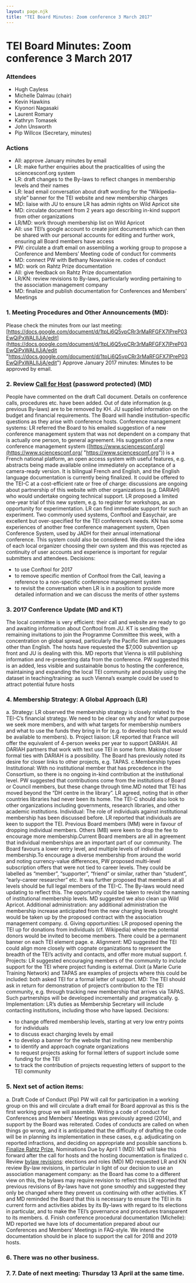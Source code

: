 ```yaml
---
layout: page.njk
title: "TEI Board Minutes: Zoom conference 3 March 2017"
---
```

# TEI Board Minutes: Zoom conference 3 March 2017




### Attendees


* Hugh Cayless
* Michelle Dalmau (chair)
* Kevin Hawkins
* Kiyonori Nagasaki
* Laurent Romary
* Kathryn Tomasek
* John Unsworth
* Pip Willcox (Secretary, minutes)




### Actions


* All: approve January minutes by email
* LR: make further enquiries about the practicalities of using the sciencesconf.org
 system
* LR: draft changes to the By\-laws to reflect changes in membership levels and their
 names
* LR: lead email conversation about draft wording for the “Wikipedia\-style” banner for
 the TEI website and new membership charges
* MD: liaise with JU to ensure LR has admin rights on Wild Apricot site
* MD: circulate document from 2 years ago describing in\-kind support from other organizations
* LR/MD: work through membership list on Wild Apricot
* All: use TEI’s google account to create joint documents which can then be shared with
 our personal accounts for editing and further work, ensuring all Board members have
 access
* PW: circulate a draft email on assembling a working group to propose a Conference
 and Members’ Meeting code of conduct for comments
* MD: connect PW with Bethany Nowviskie re. codes of conduct
* MD: work on Rahtz Prize documentation
* All: give feedback on Rahtz Prize documentation
* LR/KN: review revisions to By\-laws, particularly wording pertaining to the association
 management company
* MD: finalize and publish documentation for Conferences and Members’ Meetings




### 1\. Meeting Procedures and Other Announcements (MD):


Please check the minutes from our last meeting: [https://docs.google.com/document/d/1tpLi6Q5vpCRr3rMaRFGFX7lPreP03EwQiPxWALIlJjA/edit](https://docs.google.com/document/d/1tpLi6Q5vpCRr3rMaRFGFX7lPreP03EwQiPxWALIlJjA/edit "https://docs.google.com/document/d/1tpLi6Q5vpCRr3rMaRFGFX7lPreP03EwQiPxWALIlJjA/edit")
Approve January 2017 minutes: Minutes to be approved by email.



### 2\. Review [Call for Host](https://docs.google.com/document/d/1Y9kU0oIuh3eb5WLqTykmqqNfI1_meUBVZDXWZ_KNrLI/edit?usp=sharing "Call for Host") (password protected) (MD)


People have commented on the draft Call document. Details on conference calls, procedures
 etc. have been added. Out of date information (e.g. previous By\-laws) are to be removed
 by KH. JU supplied information on the budget and financial requirements. The Board
 will handle institution\-specific questions as they arise with conference hosts.
Conference management systems: LR referred the Board to his emailed suggestion of a new conference management system
 that was not dependent on a company that is actually one person, to general agreement.
 His suggestion of a new conference management system ([https://www.sciencesconf.org](https://www.sciencesconf.org/ "https://www.sciencesconf.org")) is a French national platform, an open access system with useful features, e.g.
 abstracts being made available online immediately on acceptance of a camera\-ready
 version. It is bilingual French and English, and the English language documentation
 is currently being finalized. It could be offered to the TEI\-C at a cost\-efficient
 rate or free of charge: discussions are ongoing about partnership of this website
 with other organizations (e.g. DARIAH) who would undertake ongoing technical support.
LR proposed a limited one\-year trial of this new system, e.g. to register for workshops,
 as an opportunity for experimentation. LR can find immediate support for such an experiment.
Two commonly used systems, Conftool and Easychair, are excellent but over\-specified
 for the TEI conference’s needs.
KN has some experiences of another free conference management system, Open Conference
 System, used by JADH for their annual international conference. This system could
 also be considered. We discussed the idea of each local organizer choosing their own
 system and this was rejected as continuity of user accounts and experience is important
 for regular submitters and attendees.
Decisions:
* to use Conftool for 2017
* to remove specific mention of Conftool from the Call, leaving a reference to a non\-specific
 conference management system
* to revisit the conversation when LR is in a position to provide more detailed information
 and we can discuss the merits of other systems




### 3\. 2017 Conference Update (MD and KT)


The local committee is very efficient: their call and website are ready to go and
 awaiting information about Conftool from JU.
KT is sending the remaining invitations to join the Programme Committee this week,
 with a concentration on global spread, particularly the Pacific Rim and languages
 other than English.
The hosts have requested the $7,000 subvention up front and JU is dealing with this.
MD reports that Vienna is still publishing information and re\-presenting data from
 the conference. PW suggested this is an added, less visible and sustainable bonus
 to hosting the conference, maintaining and expanding the local TEI community and possibly
 using the dataset in teaching/training: as such Vienna’s example could be used to
 attract potential future hosts


### 4\. Membership Strategy: A Global Approach (LR)


a. Strategy: LR observed the membership strategy is closely related to the TEI\-C’s financial strategy.
 We need to be clear on why and for what purpose we seek more members, and with what
 targets for membership numbers and what to use the funds they bring in for (e.g. to
 develop tools that would be available to members).
b. Project liaison: LR reported that France will offer the equivalent of 4\-person weeks per year to support
 DARIAH. All DARIAH partners that work with text use TEI in some form. Making closer
 formal ties with DARIAH is a possibility. The Board has previously noted its desire
 for closer links to other projects, e.g. TAPAS.
c.Membership types
Institutional: With no institutional member that has precedence in the Consortium, so there is no
 ongoing in\-kind contribution at the institutional level. PW suggested that contributions
 come from the institutions of Board or Council members, but these change through time.MD
 noted that TEI has moved beyond the “DH centre in the library”. LR agreed, noting
 that in other countries libraries had never been its home. The TEI\-C should also look
 to other organizations including governments, research libraries, and other academic
 institutions.
Individual: The role of individuals against institutional membership has been discussed before.
 LR reported that individuals are keen to support the TEI. Previous Board members (MM)
 were in favour of dropping individual members. Others (MB) were keen to drop the fee
 to encourage more membership.Current Board members are all in agreement that individual
 memberships are an important part of our community. The Board favours a lower entry
 level, and multiple levels of individual membership.To encourage a diverse membership
 from around the world and noting currency\-value differences, PW proposed multi\-level
 subscription offers that were not tied to career levels. They could be labelled as
 “member”, “supporter”, “friend” or similar, rather than “student”, “early\-career researcher”
 etc. It was further proposed that members at all levels should be full legal members
 of the TEI\-C. The By\-laws would need updating to reflect this. The opportunity could be taken to revisit the naming of institutional membership
 levels. MD suggested we also clean up Wild Apricot.
Additional administration: any additional administration the membership increase anticipated from the new charging
 levels brought would be taken up by the proposed contract with the association management
 company.
d. Giving opportunities: LR proposed opening the TEI up for donations from individuals (cf. Wikipedia) where
 the potential donors would be invited to become members. There could be a permanent
 banner on each TEI element page.
e. Alignment: MD suggested the TEI could align more closely with cognate organizations to represent
 the breadth of the TEI’s activity and contacts, and offer more mutual support.
f. Projects: LR suggested encouraging members of the community to include support for the TEI
 where project funding is external. Dixit (a Marie Curie Training Network) and TAPAS
 are examples of projects where this could be included: both asked TEI for a formal
 letter of support. MD: The TEI should ask in return for demonstration of project’s
 contribution to the TEI community, e.g. through tracking new membership that arrives
 via TAPAS. Such partnerships will be developed incrementally and pragmatically.
g. Implementation: LR’s duties as Membership Secretary will include contacting institutions, including
 those who have lapsed.
Decisions:
* to change offered membership levels, starting at very low entry points for individuals
* to discuss exact charging levels by email
* to develop a banner for the website that inviting new membership
* to identify and approach cognate organizations
* to request projects asking for formal letters of support include some funding for
 the TEI
* to track the contribution of projects requesting letters of support to the TEI community




### 5\. Next set of action items:


a. Draft Code of Conduct (Pip)
PW will call for participation in a working group on this and will circulate a draft
 email for Board approval as this is the first working group we will assemble.
Writing a code of conduct for Conferences and Members’ Meetings was previously agreed
 (2014\), and support by the Board was reiterated.
Codes of conducts are called on when things go wrong, and it is anticipated that the
 difficulty of drafting the code will be in planning its implementation in these cases,
 e.g. adjudicating on reported infractions, and deciding on appropriate and possible
 sanctions
b. [Finalize Rahtz Prize](https://wiki.tei-c.org/index.php/Rahtz_Prize_for_TEI_Ingenuity "Finalize Rahtz Prize"), Nominations Due by April 1 (MD): MD will take this forward after the call for hosts and the hosting documentation
 is finalized
c. Review [bylaw revisions](https://docs.google.com/document/d/1eFPV1Dzy8nLtvicO66nJ67ytEcp0KVBFZBUelXBb0gc/edit "bylaw revisions"): elections and roles (MD)
MD requested LR and KN review By\-law revisions, in particular in light of our decision
 to use an association management company: as the Board has come to a different view
 on this, the bylaws may require revision to reflect this
LR reported that previous revisions of By\-laws have not gone smoothly and suggested
 they only be changed where they prevent us continuing with other activities. KT and
 MD reminded the Board that this is necessary to ensure the TEI in its current form
 and activities abides by its By\-laws with regard to its elections in particular, and
 to make the TEI’s governance and procedures transparent to its members.
d. Finish conference procedural documentation (Michelle): MD reported we have lots of documentation prepared about our Conferences and Members’
 Meetings in FAQ\-style. We intend the documentation should be in place to support the
 call for 2018 and 2019 hosts.


### 6\. There was no other business.




### 7\. 7\. Date of next meeting: Thursday 13 April at the same time.




